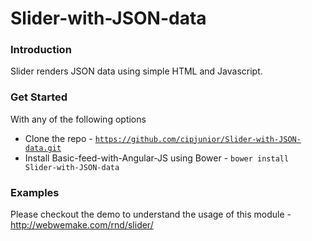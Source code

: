 # Slider-with-JSON-data

### Introduction

Slider renders JSON data using simple HTML and Javascript.

### Get Started

With any of the following options

- Clone the repo - <code>https://github.com/cipjunior/Slider-with-JSON-data.git</code><br>
- Install Basic-feed-with-Angular-JS using Bower - <code>bower install Slider-with-JSON-data</code>

### Examples

Please checkout the demo to understand the usage of this module - http://webwemake.com/rnd/slider/
